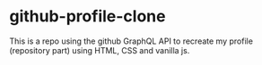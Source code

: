 # github-profile-clone
This is a repo using the github GraphQL API to recreate my profile (repository part) using HTML, CSS and vanilla js.
